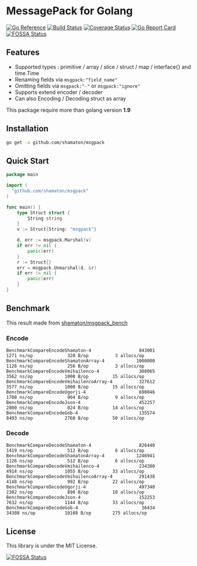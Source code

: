 # MessagePack for Golang

[![Go Reference](https://pkg.go.dev/badge/github.com/shamaton/msgpack.svg)](https://pkg.go.dev/github.com/shamaton/msgpack)
[![Build Status](https://travis-ci.org/shamaton/msgpack.svg?branch=master)](https://travis-ci.org/shamaton/msgpack)
[![Coverage Status](https://coveralls.io/repos/github/shamaton/msgpack/badge.svg)](https://coveralls.io/github/shamaton/msgpack)
[![Go Report Card](https://goreportcard.com/badge/github.com/shamaton/msgpack)](https://goreportcard.com/report/github.com/shamaton/msgpack)
[![FOSSA Status](https://app.fossa.com/api/projects/git%2Bgithub.com%2Fshamaton%2Fmsgpack.svg?type=shield)](https://app.fossa.com/projects/git%2Bgithub.com%2Fshamaton%2Fmsgpack?ref=badge_shield)

## Features
* Supported types : primitive / array / slice / struct / map / interface{} and time.Time
* Renaming fields via `msgpack:"field_name"`
* Omitting fields via `msgpack:"-"` or `msgpack:"ignore"`
* Supports extend encoder / decoder
* Can also Encoding / Decoding struct as array

This package require more than golang version **1.9**

## Installation
```sh
go get -u github.com/shamaton/msgpack
```

## Quick Start
```go
package main

import (
  "github.com/shamaton/msgpack"
)

func main() {
	type Struct struct {
		String string
	}
	v := Struct{String: "msgpack"}

	d, err := msgpack.Marshal(v)
	if err != nil {
		panic(err)
	}
	r := Struct{}
	err = msgpack.Unmarshal(d, &r)
	if err != nil {
		panic(err)
	}
}
```

## Benchmark
This result made from [shamaton/msgpack_bench](https://github.com/shamaton/msgpack_bench)
### Encode
```
BenchmarkCompareEncodeShamaton-4                  843001              1271 ns/op             320 B/op          3 allocs/op
BenchmarkCompareEncodeShamatonArray-4            1000000              1128 ns/op             256 B/op          3 allocs/op
BenchmarkCompareEncodeVmihailenco-4               308065              3562 ns/op            1000 B/op         15 allocs/op
BenchmarkCompareEncodeVmihailencoArray-4          327612              3577 ns/op            1000 B/op         15 allocs/op
BenchmarkCompareEncodeUgorji-4                    690046              1708 ns/op             904 B/op          9 allocs/op
BenchmarkCompareEncodeJson-4                      452257              2800 ns/op             824 B/op         14 allocs/op
BenchmarkCompareEncodeGob-4                       135574              8493 ns/op            2760 B/op         50 allocs/op
```

### Decode
```
BenchmarkCompareDecodeShamaton-4                  826440              1419 ns/op             512 B/op          6 allocs/op
BenchmarkCompareDecodeShamatonArray-4            1246941              1126 ns/op             512 B/op          6 allocs/op
BenchmarkCompareDecodeVmihailenco-4               234380              4914 ns/op            1055 B/op         33 allocs/op
BenchmarkCompareDecodeVmihailencoArray-4          291438              4148 ns/op             992 B/op         22 allocs/op
BenchmarkCompareDecodeUgorji-4                    497340              2302 ns/op             890 B/op         10 allocs/op
BenchmarkCompareDecodeJson-4                      152253              7632 ns/op            1144 B/op         33 allocs/op
BenchmarkCompareDecodeGob-4                        36434             34308 ns/op           10108 B/op        275 allocs/op
```


## License

This library is under the MIT License.


[![FOSSA Status](https://app.fossa.com/api/projects/git%2Bgithub.com%2Fshamaton%2Fmsgpack.svg?type=large)](https://app.fossa.com/projects/git%2Bgithub.com%2Fshamaton%2Fmsgpack?ref=badge_large)